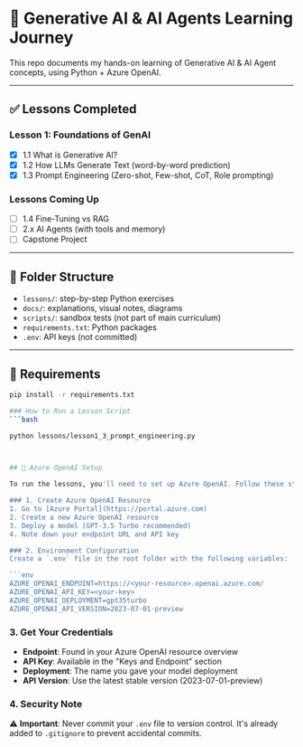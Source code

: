 # 🧠 Generative AI & AI Agents Learning Journey

This repo documents my hands-on learning of Generative AI & AI Agent concepts, using Python + Azure OpenAI.

---

## ✅ Lessons Completed

### Lesson 1: Foundations of GenAI
- [x] 1.1 What is Generative AI?
- [x] 1.2 How LLMs Generate Text (word-by-word prediction)
- [x] 1.3 Prompt Engineering (Zero-shot, Few-shot, CoT, Role prompting)

### Lessons Coming Up
- [ ] 1.4 Fine-Tuning vs RAG
- [ ] 2.x AI Agents (with tools and memory)
- [ ] Capstone Project

---

## 📂 Folder Structure

- `lessons/`: step-by-step Python exercises
- `docs/`: explanations, visual notes, diagrams
- `scripts/`: sandbox tests (not part of main curriculum)
- `requirements.txt`: Python packages
- `.env`: API keys (not committed)

---

## 📜 Requirements
```bash
pip install -r requirements.txt

### How to Run a Lesson Script
```bash

python lessons/lesson1_3_prompt_engineering.py



## 🔐 Azure OpenAI Setup

To run the lessons, you'll need to set up Azure OpenAI. Follow these steps:

### 1. Create Azure OpenAI Resource
1. Go to [Azure Portal](https://portal.azure.com)
2. Create a new Azure OpenAI resource
3. Deploy a model (GPT-3.5 Turbo recommended)
4. Note down your endpoint URL and API key

### 2. Environment Configuration
Create a `.env` file in the root folder with the following variables:

```env
AZURE_OPENAI_ENDPOINT=https://<your-resource>.openai.azure.com/
AZURE_OPENAI_API_KEY=<your-key>
AZURE_OPENAI_DEPLOYMENT=gpt35turbo
AZURE_OPENAI_API_VERSION=2023-07-01-preview
```

### 3. Get Your Credentials
- **Endpoint**: Found in your Azure OpenAI resource overview
- **API Key**: Available in the "Keys and Endpoint" section
- **Deployment**: The name you gave your model deployment
- **API Version**: Use the latest stable version (2023-07-01-preview)

### 4. Security Note
⚠️ **Important**: Never commit your `.env` file to version control. It's already added to `.gitignore` to prevent accidental commits.
